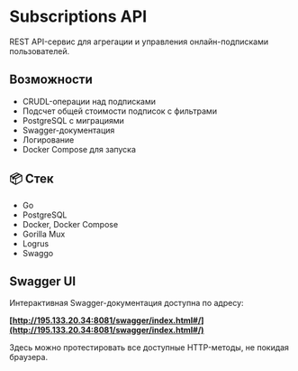 # Subscriptions API

REST API-сервис для агрегации и управления онлайн-подписками пользователей.

## Возможности

- CRUDL-операции над подписками
- Подсчет общей стоимости подписок с фильтрами
- PostgreSQL с миграциями
- Swagger-документация
- Логирование
- Docker Compose для запуска

## 📦 Стек

- Go
- PostgreSQL
- Docker, Docker Compose
- Gorilla Mux
- Logrus
- Swaggo

## Swagger UI

Интерактивная Swagger-документация доступна по адресу:

**[http://195.133.20.34:8081/swagger/index.html#/](http://195.133.20.34:8081/swagger/index.html#/)**

Здесь можно протестировать все доступные HTTP-методы, не покидая браузера.

